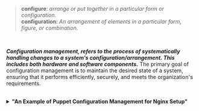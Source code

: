 > **configure**: *arrange or put together in a particular form or configuration.*<br> **configuration**: *An arrangement of elements in a particular form, figure, or combination.*

<br>

***Configuration management, refers to the process of systematically handling changes to a system's configuration/arrangement. This includes both hardware and software components.*** The primary goal of configuration management is to maintain the desired state of a system, ensuring that it performs efficiently, securely, and meets the organization's requirements.

<br>
<details>
<summary><b><a href=""></a>"An Example of Puppet Configuration Management for Nginx Setup"</b></summary><br>

In this example, we'll create a Puppet manifest to ensure that Nginx is installed, a custom index.html file is present, and a specific Nginx configuration is applied.

1. **Create a Puppet Manifest:**

Create a file named `site.pp`, which will contain our Puppet manifest:

```puppet
# site.pp

# Ensure Nginx package is installed
package { 'nginx':
  ensure => installed,
}

# Create a basic HTML file
file { '/var/www/html/index.html':
  content => 'Hello from Puppet!',
}

# Add a custom Nginx configuration
file_line { 'add custom header':
  ensure => present,
  path   => '/etc/nginx/sites-available/default',
  line   => "\tadd_header X-Served-By ${hostname};",
  after  => 'server_name _;',
}

# Ensure Nginx service is running
service { 'nginx':
  ensure => running,
}
```

This manifest does the following:

- Installs the Nginx package.
- Creates a basic HTML file with content.
- Adds a custom header configuration to the Nginx default site configuration.
- Ensures that the Nginx service is running.

2. **Apply the Puppet Manifest:**

Save the `site.pp` file and apply it using the `puppet apply` command:

```bash
sudo puppet apply site.pp
```

Puppet will take care of installing Nginx, creating the HTML file, configuring Nginx, and ensuring the service is running based on the specifications in the manifest.

3. **Verify the Configuration:**

You can check whether the configuration was applied correctly by inspecting the Nginx configuration files, the presence of the HTML file, and the status of the Nginx service.

This is a basic example, and in a real-world scenario, you might have more complex configurations, variables, and hierarchies. Puppet allows you to scale this configuration management approach to handle large and diverse infrastructure environments efficiently.

<br><p align="center">※※※※※※※※※※※※</p><br>
</details>

